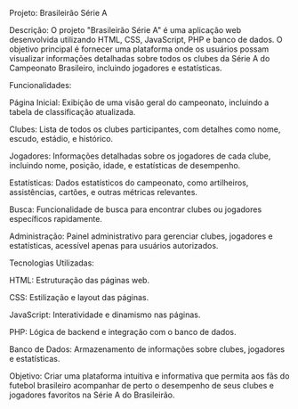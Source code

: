 Projeto: Brasileirão Série A

  Descrição: O projeto "Brasileirão Série A" é uma aplicação web desenvolvida utilizando HTML, CSS, JavaScript, PHP e banco de dados. O objetivo principal é fornecer uma plataforma onde os usuários possam visualizar informações detalhadas sobre todos os clubes da Série A do Campeonato Brasileiro, incluindo jogadores e estatísticas.

Funcionalidades:

  Página Inicial: Exibição de uma visão geral do campeonato, incluindo a tabela de classificação atualizada.

  Clubes: Lista de todos os clubes participantes, com detalhes como nome, escudo, estádio, e histórico.
  
  Jogadores: Informações detalhadas sobre os jogadores de cada clube, incluindo nome, posição, idade, e estatísticas de desempenho.
  
  Estatísticas: Dados estatísticos do campeonato, como artilheiros, assistências, cartões, e outras métricas relevantes.
  
  Busca: Funcionalidade de busca para encontrar clubes ou jogadores específicos rapidamente.
  
  Administração: Painel administrativo para gerenciar clubes, jogadores e estatísticas, acessível apenas para usuários autorizados.

Tecnologias Utilizadas:

  HTML: Estruturação das páginas web.
  
  CSS: Estilização e layout das páginas.
  
  JavaScript: Interatividade e dinamismo nas páginas.
  
  PHP: Lógica de backend e integração com o banco de dados.
  
  Banco de Dados: Armazenamento de informações sobre clubes, jogadores e estatísticas.
  
  Objetivo: Criar uma plataforma intuitiva e informativa que permita aos fãs do futebol brasileiro acompanhar de perto o desempenho de seus clubes e jogadores favoritos na Série A do Brasileirão.
